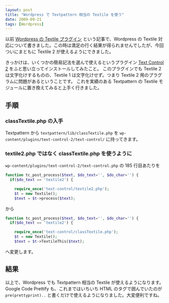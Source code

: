 ```yaml
---
layout: post
title: "Wordpress で Textpattern 相当の Textile を使う"
date: 2009-09-21
tags: [Wordpress]
---
```


以前 [Wordpress の Textile プラグイン](/blog/2009/08/02/wordpress-textile-plugin/) という記事で、Wordpress の Textile 対応について書きました。この時は満足の行く結果が得られませんでしたが、今回ついにまともに Textile 2 が使えるようにできました。

きっかけは、いくつかの簡易記法を選んで使えるというプラグイン [Text Control 2](http://wordpress.org/extend/plugins/text-control-2/) をふと思い立ってインストールしてみたこと。
このプラグインでも Textile 2 は文字化けするものの、Textile 1 は文字化けせず。つまり Textile 2 用のプラグラムに問題があるということです。
これを実績のある Textpattern の Textile モジュールに置き換えてみると上手く行きました。

## 手順

### classTextile.php の入手

Textpattern から `textpattern/lib/classTextile.php` を `wp-content/plugins/text-control-2/text-control/` に持ってきます。

### textile2.php ではなく classTextile.php を使うように

`wp-content/plugins/text-control-2/text-control.php` の 185 行目あたりを

```php
function tc_post_process($text, $do_text='', $do_char='') {
  if($do_text == 'textile2') {

    require_once('text-control/textile2.php');
    $t = new Textile();
    $text = $t->process($text);
```

から

```php
function tc_post_process($text, $do_text='', $do_char='') {
  if($do_text == 'textile2') {

    require_once('text-control/classTextile.php');
    $t = new Textile();
    $text = $t->TextileThis($text);
```

へ変更します。

## 結果

以上で、Wordpress でも Textpattern 相当の Textile が使えるようになります。
Google Code Prettify も、これまではいちいち HTML のタグで囲んでいたのが `pre(prettyprint)..` と書くだけで使えるようになりました。大変便利ですね。

